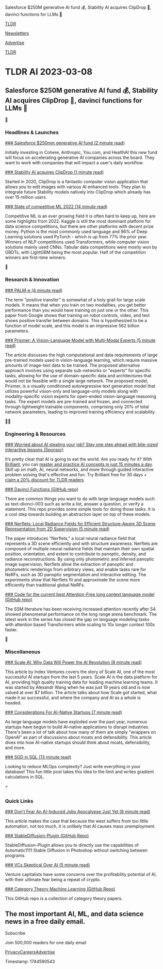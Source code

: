 Salesforce $250M generative AI fund 💰, Stability AI acquires ClipDrop 👏, davinci functions for LLMs 📄

[TLDR](/)

[Newsletters](/newsletters)

[Advertise](https://advertise.tldr.tech/)

[TLDR](/)

# TLDR AI 2023-03-08

## Salesforce $250M generative AI fund 💰, Stability AI acquires ClipDrop 👏, davinci functions for LLMs 📄

🚀

### Headlines & Launches

[### Salesforce $250mm generative AI fund (2 minute read)](https://www.salesforce.com/news/stories/generative-ai-investing/?utm_source=tldrai)

Initially investing in Cohere, Anthropic, You.com, and HealthAI this new fund will focus on accelerating generative AI companies across the board. They want to work with companies that will impact a user's daily workflow.

[### Stability AI acquires ClipDrop (1 minute read)](https://stability.ai/blog/stability-ai-acquires-init-ml-makers-of-clipdrop-application?utm_source=tldrai)

Started in 2020, ClipDrop is a fantastic computer vision application that allows you to edit images with various AI enhanced tools. They plan to integrate future Stability models natively into ClipDrop which already has over 15 million users.

[### State of competitive ML 2022 (14 minute read)](https://mlcontests.com/state-of-competitive-machine-learning-2022/?utm_source=tldrai)

Competitive ML is an ever growing field it is often hard to keep up, here are some highlights from 2022. Kaggle is still the most dominant platform for data science competitions, but there are other platforms with decent prize money. Python is the most commonly used language and 96% of Deep Learning solutions used PyTorch - which is up from 77% the prior year. Winners of NLP competitions used Transformers, while computer vision solutions mainly used CNNs. Tabular data competitions were mostly won by GBDTs, with LightGBM being the most popular. Half of the competition winners are first-time winners.

🧠

### Research & Innovation

[### PALM-e (4 minute read)](https://palm-e.github.io/?utm_source=tldrai)

The term “positive transfer” is somewhat of a holy grail for large scale models. It means that when you train on two modalities, you get better performance than you would have training on just one or the other. This paper from Google shows that training on robot controls, video, and text shows positive transfer between domains. This is hypothesized to be a function of model scale, and this model is an impressive 562 billion parameters.

[### Prismer: A Vision-Language Model with Multi-Modal Experts (5 minute read)](https://shikun.io/projects/prismer?utm_source=tldrai)

The article discusses the high computational and data requirements of large pre-trained models used in vision-language learning, which require massive amounts of image-text data to be trained. The proposed alternative approach involves using separate sub-networks or "experts" for specific tasks, allowing for the use of domain-specific data and architectures that would not be feasible with a single large network. The proposed model, Prismer, is a visually conditioned autoregressive text generation model that utilizes powerful vision-only and language-only models along with modality-specific vision experts for open-ended vision-language reasoning tasks. The expert models are pre-trained and frozen, and connected through lightweight trainable components, comprising only 20% of total network parameters, leading to improved training efficiency and scalability.

👨‍💻

### Engineering & Resources

[### Worried about AI stealing your job? Stay one step ahead with bite-sized interactive lessons (Sponsor)](https://brilliant.org/tldrai/)

It’s pretty clear that AI is going to eat the world. Are you ready for it? With [Brilliant](https://brilliant.org/tldrai/), you can [master and practice AI concepts in just 15 minutes a day](https://brilliant.org/tldrai/). Skill up on math, AI, neural networks, and more through guided interactive problem solving that's effective and fun. Try Brilliant free for 30 days + [claim a 20% discount for TLDR readers](https://brilliant.org/tldrai/)

[### Davinci Functions (GitHub repo)](https://github.com/odashi/davinci-functions?utm_source=tldrai)

There are common things you want to do with large language models such as text-divinci-003 such as write a list, answer a question, or verify a statement. This repo provides some simple tools for doing those tasks. It is a cool step towards building an abstraction layer on top of these models.

[### Nerflets: Local Radiance Fields for Efficient Structure-Aware 3D Scene Representation from 2D Supervision (5 minute read)](https://jetd1.github.io/nerflets-web/?utm_source=tldrai)

The paper introduces "Nerflets," a local neural radiance field that represents a 3D scene efficiently and with structure awareness. Nerflets are composed of multiple neural radiance fields that maintain their own spatial position, orientation, and extent to contribute to panoptic, density, and radiance reconstructions. By using only photometric and inferred panoptic image supervision, Nerflets allow the extraction of panoptic and photometric renderings from arbitrary views, and enable tasks rare for NeRFs, such as 3D panoptic segmentation and interactive editing. The experiments show that Nerflets fit and approximate the scene more efficiently than traditional global NeRFs.

[### Code for the current best Attention-Free long context language model (GitHub repo)](https://github.com/HazyResearch/safari/blob/main/standalone_hyena.py?utm_source=tldrai)

The SSM literature has been receiving increased attention recently after S4 showed phenomenal performance on the long range arena benchmark. The latest work in the series has closed the gap on language modeling tasks with attention based Transformers while scaling to 10x longer context 100x faster.

🎁

### Miscellaneous

[### Scale AI: Why Data Will Power the AI Revolution (8 minute read)](https://www.indexventures.com/perspectives/scale-ai-why-data-will-power-the-ai-revolution/?utm_source=tldrai)

This article by Index Ventures covers the story of Scale AI, one of the most successful AI startups from the last 5 years. Scale AI is the data platform for AI, providing high quality training data for leading machine learning teams. It was started by Alexandr Wang when he was just 19 years old and is now valued at over $7 billion. The article talks about how Scale got started, what made it so successful, and where the company and AI as a whole is headed.

[### Considerations For AI-Native Startups (7 minute read)](https://tanay.substack.com/p/considerations-for-ai-native-startups?utm_source=tldrai)

As large language models have exploded over the past year, numerous startups have begun to build AI-native applications to disrupt industries. There's been a lot of talk about how many of them are simply “wrappers on OpenAI” as part of discussions about moats and defensibility. This article dives into how AI-native startups should think about moats, defensibility, and more.

[### SGD in SQL (13 minute read)](https://maxhalford.github.io/blog/ogd-in-sql/?utm_source=tldrai)

Looking to reduce MLOps complexity? Just write everything in your database! This fun little post takes this idea to the limit and writes gradient calculations in SQL.

⚡️

### Quick Links

[### Don’t Fear An AI-Induced Jobs Apocalypse Just Yet (8 minute read)](https://archive.is/Nw3FA?utm_source=tldrai)

This article makes the case that because the west suffers from too little automation, not too much, it is unlikely that AI causes mass unemployment.

[### StableDiffusion-Plugin (GitHub Repo)](https://github.com/AbdullahAlfaraj/Auto-Photoshop-StableDiffusion-Plugin?utm_source=tldrai)

StableDiffusion-Plugin allows you to directly use the capabilities of Automatic1111 Stable Diffusion in Photoshop without switching between programs.

[### VCs Skeptical Over AI (5 minute read)](https://www.ft.com/content/5671094e-6b09-43a2-9a11-7bc19f382793?utm_source=tldrai)

Venture capitalists have some concerns over the profitability potential of AI, with their ultimate fear being a repeat of crypto.

[### Category Theory Machine Learning (GitHub Repo)](https://github.com/bgavran/Category_Theory_Machine_Learning?utm_source=tldrai)

This GitHub repo is a collection of category theory papers.

## The most important AI, ML, and data science news in a free daily email.

Subscribe

Join 500,000 readers for one daily email

[Privacy](/privacy)[Careers](https://jobs.ashbyhq.com/tldr.tech)[Advertise](/ai/advertise)

Timestamp: 1744590543